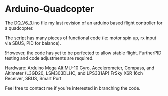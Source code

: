 # Arduino-Quadcopter

The DQ_V6_3.ino file  my last revision of an arduino based flight controller for a quadcopter.

The script has many pieces of functional code (ie: motor spin up, rx input via SBUS, PID for balance).  

!However, the code has yet to be perfected to allow stable flight.  FurtherPID testing and code adjustments are required.

Hardware:
Arduino Mega
AltIMU-10 Gyro, Accelerometer, Compass, and Altimeter (L3GD20, LSM303DLHC, and LPS331AP)
FrSky X6R 16ch Receiver, SBUS, Smart Port

Feel free to contact me if you're interested in branching the code.
